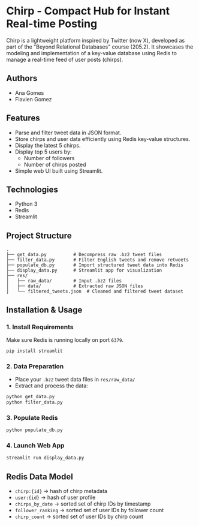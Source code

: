 # Chirp - Compact Hub for Instant Real-time Posting

Chirp is a lightweight platform inspired by Twitter (now X), developed as part of the "Beyond Relational Databases" course (205.2). It showcases the modeling and implementation of a key-value database using Redis to manage a real-time feed of user posts (chirps).

## Authors

- Ana Gomes  
- Flavien Gomez

## Features

- Parse and filter tweet data in JSON format.
- Store chirps and user data efficiently using Redis key-value structures.
- Display the latest 5 chirps.
- Display top 5 users by:
  - Number of followers
  - Number of chirps posted
- Simple web UI built using Streamlit.

## Technologies

- Python 3
- Redis
- Streamlit

## Project Structure

```
.
├── get_data.py          # Decompress raw .bz2 tweet files
├── filter_data.py       # Filter English tweets and remove retweets
├── populate_db.py       # Import structured tweet data into Redis
├── display_data.py      # Streamlit app for visualization
├── res/
│   ├── raw_data/        # Input .bz2 files
│   ├── data/            # Extracted raw JSON files
│   └── filtered_tweets.json  # Cleaned and filtered tweet dataset
```

## Installation & Usage

### 1. Install Requirements

Make sure Redis is running locally on port `6379`.

```bash
pip install streamlit 
```

### 2. Data Preparation

- Place your `.bz2` tweet data files in `res/raw_data/`
- Extract and process the data:

```bash
python get_data.py
python filter_data.py
```

### 3. Populate Redis

```bash
python populate_db.py
```

### 4. Launch Web App

```bash
streamlit run display_data.py
```

## Redis Data Model

- `chirp:{id}` → hash of chirp metadata
- `user:{id}` → hash of user profile
- `chirps_by_date` → sorted set of chirp IDs by timestamp
- `follower_ranking` → sorted set of user IDs by follower count
- `chirp_count` → sorted set of user IDs by chirp count


